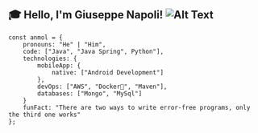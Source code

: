 ## :mortar_board: Hello, I'm Giuseppe Napoli! ![Alt Text](https://giphy.com/stickers/scoob-hello-shrug-doggie-cPBzNOMb42zOilypec)
`````
const anmol = {
    pronouns: "He" | "Him",
    code: ["Java", "Java Spring", Python"],
    technologies: {
        mobileApp: {
            native: ["Android Development"]
        },
        devOps: ["AWS", "Docker🐳", "Maven"],
        databases: ["Mongo", "MySql"]
    }
    funFact: "There are two ways to write error-free programs, only the third one works"
};
`````
